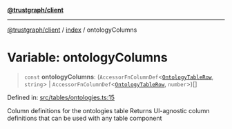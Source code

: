 [**@trustgraph/client**](../../README.md)

***

[@trustgraph/client](../../README.md) / [index](../README.md) / ontologyColumns

# Variable: ontologyColumns

> `const` **ontologyColumns**: (`AccessorFnColumnDef`\<[`OntologyTableRow`](../type-aliases/OntologyTableRow.md), `string`\> \| `AccessorFnColumnDef`\<[`OntologyTableRow`](../type-aliases/OntologyTableRow.md), `number`\>)[]

Defined in: [src/tables/ontologies.ts:15](https://github.com/trustgraph-ai/trustgraph-ts-client/blob/dd779923b4eaffccd17ba61aaee70d2766e28e49/src/tables/ontologies.ts#L15)

Column definitions for the ontologies table
Returns UI-agnostic column definitions that can be used with any table component
